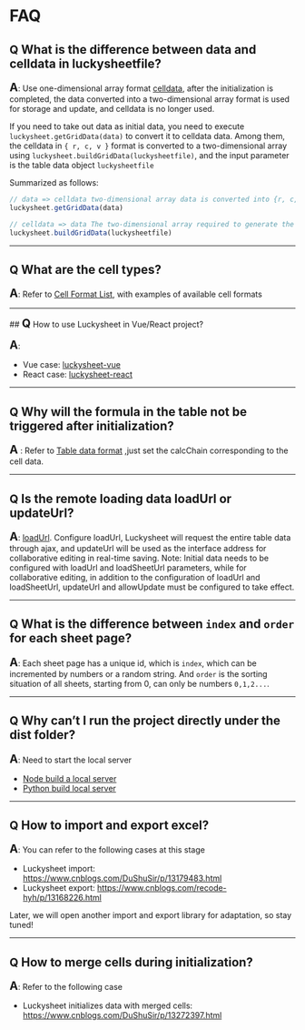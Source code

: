 # FAQ

## **<span style="font-size:20px;">Q</span>** What is the difference between data and celldata in luckysheetfile?

**<span style="font-size:20px;">A</span>**: Use one-dimensional array format [celldata](/zh/guide/sheet.html#celldata), after the initialization is completed, the data converted into a two-dimensional array format is used for storage and update, and celldata is no longer used.

If you need to take out data as initial data, you need to execute `luckysheet.getGridData(data)` to convert it to celldata data.
Among them, the celldata in `{ r, c, v }` format is converted to a two-dimensional array using `luckysheet.buildGridData(luckysheetfile)`, and the input parameter is the table data object `luckysheetfile`

Summarized as follows:
```js
// data => celldata two-dimensional array data is converted into {r, c, v} format one-dimensional array, the input parameter is two-dimensional data
luckysheet.getGridData(data)

// celldata => data The two-dimensional array required to generate the table, the input parameter is the table data object file
luckysheet.buildGridData(luckysheetfile)
```

------------

## **<span style="font-size:20px;">Q</span>** What are the cell types?

**<span style="font-size:20px;">A</span>**: Refer to [Cell Format List](/zh/guide/cell.html), with examples of available cell formats

------------

## **<span style="font-size:20px;">Q</span>** How to use Luckysheet in Vue/React project?

**<span style="font-size:20px;">A</span>**:

- Vue case: [luckysheet-vue](https://github.com/mengshukeji/luckysheet-vue)
- React case: [luckysheet-react](https://github.com/mengshukeji/luckysheet-react)

------------

## **<span style="font-size:20px;">Q</span>** Why will the formula in the table not be triggered after initialization?

**<span style="font-size:20px;">A</span>** : Refer to [Table data format](/zh/guide/sheet.html#calcchain) ,just set the calcChain corresponding to the cell data.

------------

## **<span style="font-size:20px;">Q</span>** Is the remote loading data loadUrl or updateUrl?

**<span style="font-size:20px;">A</span>**: [loadUrl](/zh/guide/config.html#loadurl). Configure loadUrl, Luckysheet will request the entire table data through ajax, and updateUrl will be used as the interface address for collaborative editing in real-time saving.
Note: Initial data needs to be configured with loadUrl and loadSheetUrl parameters, while for collaborative editing, in addition to the configuration of loadUrl and loadSheetUrl, updateUrl and allowUpdate must be configured to take effect.

------------

## **<span style="font-size:20px;">Q</span>** What is the difference between `index` and `order` for each sheet page?

**<span style="font-size:20px;">A</span>**: Each sheet page has a unique id, which is `index`, which can be incremented by numbers or a random string. And `order` is the sorting situation of all sheets, starting from 0, can only be numbers `0,1,2...`.

------------

## **<span style="font-size:20px;">Q</span>** Why can’t I run the project directly under the dist folder?

**<span style="font-size:20px;">A</span>**: Need to start the local server

- [Node build a local server](https://github.com/JacksonTian/anywhere)
- [Python build local server](https://developer.mozilla.org/en-US/docs/Learn/Common_questions/set_up_a_local_testing_server)

------------

## **<span style="font-size:20px;">Q</span>** How to import and export excel?

**<span style="font-size:20px;">A</span>**: You can refer to the following cases at this stage
- Luckysheet import: https://www.cnblogs.com/DuShuSir/p/13179483.html
- Luckysheet export: https://www.cnblogs.com/recode-hyh/p/13168226.html

Later, we will open another import and export library for adaptation, so stay tuned!

------------

## **<span style="font-size:20px;">Q</span>** How to merge cells during initialization?

**<span style="font-size:20px;">A</span>**: Refer to the following case
- Luckysheet initializes data with merged cells: https://www.cnblogs.com/DuShuSir/p/13272397.html